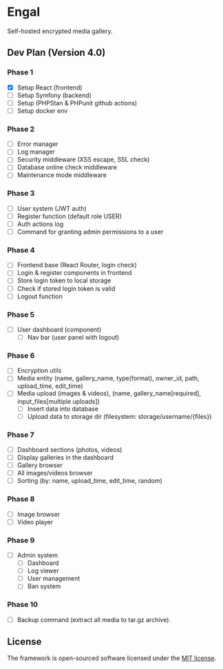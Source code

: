 # Engal
Self-hosted encrypted media gallery.

## Dev Plan (Version 4.0)
### Phase 1
- [X] Setup React (frontend)
- [ ] Setup Symfony (backend)
- [ ] Setup (PHPStan & PHPunit github actions)
- [ ] Setup docker env
### Phase 2
- [ ] Error manager
- [ ] Log manager
- [ ] Security middleware (XSS escape, SSL check)
- [ ] Database online check middleware
- [ ] Maintenance mode middleware
### Phase 3
- [ ] User system (JWT auth)
- [ ] Register function (default role USER)
- [ ] Auth actions log
- [ ] Command for granting admin permissions to a user
### Phase 4
- [ ] Frontend base (React Router, login check)
- [ ] Login & register components in frontend
- [ ] Store login token to local storage
- [ ] Check if stored login token is valid
- [ ] Logout function
### Phase 5
- [ ] User dashboard (component)
    - [ ] Nav bar (user panel with logout)
### Phase 6
- [ ] Encryption utils
- [ ] Media entity (name, gallery_name, type(format), owner_id, path, upload_time, edit_time)
- [ ] Media upload (images & videos), (name, gallery_name[required], input_files[multiple uploads])
    - [ ] Insert data into database
    - [ ] Upload data to storage dir (filesystem: storage/username/{files})
### Phase 7
- [ ] Dashboard sections (photos, videos)
- [ ] Display galleries in the dashboard
- [ ] Gallery browser
- [ ] All images/videos browser
- [ ] Sorting (by: name, upload_time, edit_time, random)
### Phase 8
- [ ] Image browser
- [ ] Video player
### Phase 9
- [ ] Admin system
    - [ ] Dashboard
    - [ ] Log viewer
    - [ ] User management
    - [ ] Ban system
### Phase 10
- [ ] Backup command (extract all media to tar.gz archive).

## License
The framework is open-sourced software licensed under the [MIT license](https://opensource.org/licenses/MIT).
